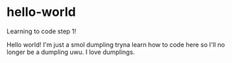 # hello-world
Learning to code step 1!

Hello world! I'm just a smol dumpling tryna learn how to code here so I'll no longer be a dumpling uwu.
I love dumplings. 
